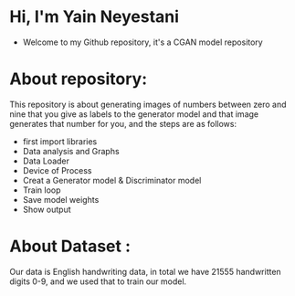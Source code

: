 # Hi, I'm Yain Neyestani
- Welcome to my Github repository, it's a CGAN model repository
# About repository: 
This repository is about generating images of numbers between zero and nine that you give as labels to the generator model and that image generates that number for you, and the steps are as follows:

- first import libraries
- Data analysis and Graphs
- Data Loader
- Device of Process
- Creat a Generator model & Discriminator model
- Train loop
- Save model weights
- Show output 
  
# About Dataset :
Our data is English handwriting data, in total we have 21555 handwritten digits 0-9, and we used that to train our model.

